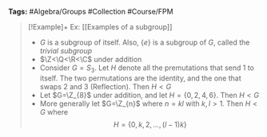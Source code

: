 **Tags:** #Algebra/Groups #Collection #Course/FPM 

> [!Example]+ Ex: [[Examples of a subgroup]]
> - $G$ is a subgroup of itself. Also, $\{e\}$ is a subgroup of $G$, called the *trivial subgroup*
> - $\Z<\Q<\R<\C$ under addition
> - Consider $G=S_{3}$. Let $H$ denote all the premutations that send $1$ to itself. The two permutations are the identity, and the one that swaps $2$ and $3$ (Reflection). Then $H<G$
> - Let $G=\Z_{8}$ under addition, and let $H=\{0,2,4,6\}$. Then $H<G$
> - More generally let $G=\Z_{n}$ where $n=kl$ with $k,l>1$. Then $H<G$ where
> $$H=\{0,k,2,\dots,(l-1)k\}$$